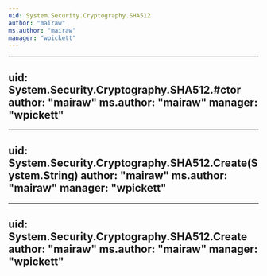 ```yaml
---
uid: System.Security.Cryptography.SHA512
author: "mairaw"
ms.author: "mairaw"
manager: "wpickett"
---
```


---
uid: System.Security.Cryptography.SHA512.#ctor
author: "mairaw"
ms.author: "mairaw"
manager: "wpickett"
---

---
uid: System.Security.Cryptography.SHA512.Create(System.String)
author: "mairaw"
ms.author: "mairaw"
manager: "wpickett"
---

---
uid: System.Security.Cryptography.SHA512.Create
author: "mairaw"
ms.author: "mairaw"
manager: "wpickett"
---
